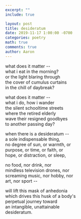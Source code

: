 ```yaml
---
excerpt: ""
include: true

layout: post
title: desideratum 
date: 2019-11-17 1:00:00 -0700
categories: poetry
math: true
comments: true
author: Aaron
---
```


what does it matter --  
what i eat in the morning?  
or the light blaring through  
the cover of cumulus curtains  
in the chill of daybreak?  

what does it matter --  
what i do, how i wander  
the silent schooltime streets  
where the retired elderly  
wave their resigned goodbyes  
to another passing day?

when there is a desideratum --  
a sole indispensable thing,  
no degree of sun, or warmth, or  
purpose, or time, or faith, or  
hope, or distraction, or sleep,  

no food, nor drink, nor  
mindless television drones, nor  
screaming music, nor hobby, nor  
art, nor sport --  

will lift this mask of anhedonia  
which drives this husk of a body's  
perpetual journey toward  
an intangible, unattainable  
desideratum.
